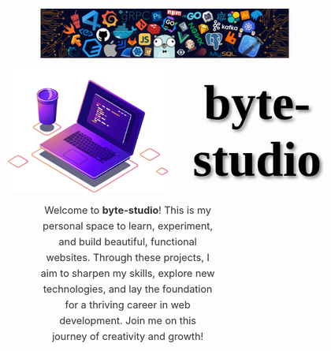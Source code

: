 ![header](notes/assets/code.png)
<br>

<div style="display: flex; flex-direction: column; align-items: center; text-align: center; margin-top: 20px;">
  <!-- Image and Title -->
  <div style="display: flex; align-items: center; justify-content: center; margin-bottom: 20px;">
    <img src="notes/assets/code2.png" alt="section1" width="325" height="250">
    <span style="margin-left: 50px; font-size: 100px; font-family: 'Pacifico', cursive; font-weight: bold; color: black; text-shadow: 4px 4px 6px gray;">
      byte-studio
    </span>
  </div>
  <!-- Description -->
  <p style="font-size: 20px; max-width: 400px; line-height: 1.6; color: #333; margin: 0 auto; margin-right: 150px;">
    Welcome to <strong>byte-studio</strong>! This is my personal space to learn, experiment, and build beautiful, functional websites. 
    Through these projects, I aim to sharpen my skills, explore new technologies, and lay the foundation for a thriving career in web development. 
    Join me on this journey of creativity and growth!
  </p>
</div>

<link href="https://fonts.googleapis.com/css2?family=Pacifico&display=swap" rel="stylesheet">

